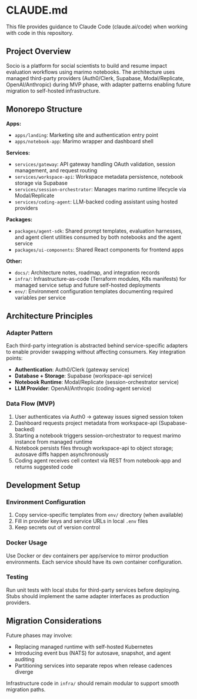 # CLAUDE.md

This file provides guidance to Claude Code (claude.ai/code) when working with code in this repository.

## Project Overview

Socio is a platform for social scientists to build and resume impact evaluation workflows using marimo notebooks. The architecture uses managed third-party providers (Auth0/Clerk, Supabase, Modal/Replicate, OpenAI/Anthropic) during MVP phase, with adapter patterns enabling future migration to self-hosted infrastructure.

## Monorepo Structure

**Apps:**
- `apps/landing`: Marketing site and authentication entry point
- `apps/notebook-app`: Marimo wrapper and dashboard shell

**Services:**
- `services/gateway`: API gateway handling OAuth validation, session management, and request routing
- `services/workspace-api`: Workspace metadata persistence, notebook storage via Supabase
- `services/session-orchestrator`: Manages marimo runtime lifecycle via Modal/Replicate
- `services/coding-agent`: LLM-backed coding assistant using hosted providers

**Packages:**
- `packages/agent-sdk`: Shared prompt templates, evaluation harnesses, and agent client utilities consumed by both notebooks and the agent service
- `packages/ui-components`: Shared React components for frontend apps

**Other:**
- `docs/`: Architecture notes, roadmap, and integration records
- `infra/`: Infrastructure-as-code (Terraform modules, K8s manifests) for managed service setup and future self-hosted deployments
- `env/`: Environment configuration templates documenting required variables per service

## Architecture Principles

### Adapter Pattern
Each third-party integration is abstracted behind service-specific adapters to enable provider swapping without affecting consumers. Key integration points:
- **Authentication**: Auth0/Clerk (gateway service)
- **Database + Storage**: Supabase (workspace-api service)
- **Notebook Runtime**: Modal/Replicate (session-orchestrator service)
- **LLM Provider**: OpenAI/Anthropic (coding-agent service)

### Data Flow (MVP)
1. User authenticates via Auth0 → gateway issues signed session token
2. Dashboard requests project metadata from workspace-api (Supabase-backed)
3. Starting a notebook triggers session-orchestrator to request marimo instance from managed runtime
4. Notebook persists files through workspace-api to object storage; autosave diffs happen asynchronously
5. Coding agent receives cell context via REST from notebook-app and returns suggested code

## Development Setup

### Environment Configuration
1. Copy service-specific templates from `env/` directory (when available)
2. Fill in provider keys and service URLs in local `.env` files
3. Keep secrets out of version control

### Docker Usage
Use Docker or dev containers per app/service to mirror production environments. Each service should have its own container configuration.

### Testing
Run unit tests with local stubs for third-party services before deploying. Stubs should implement the same adapter interfaces as production providers.

## Migration Considerations

Future phases may involve:
- Replacing managed runtime with self-hosted Kubernetes
- Introducing event bus (NATS) for autosave, snapshot, and agent auditing
- Partitioning services into separate repos when release cadences diverge

Infrastructure code in `infra/` should remain modular to support smooth migration paths.
